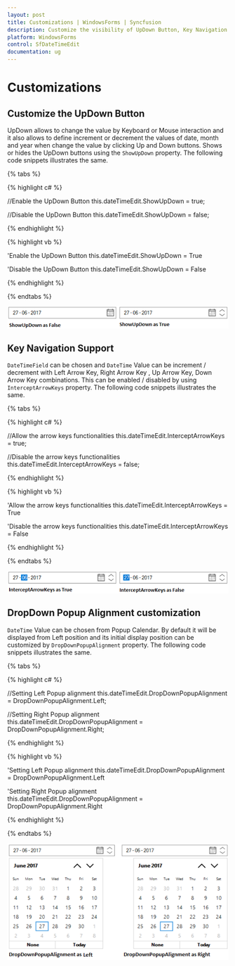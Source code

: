 ```yaml
---
layout: post
title: Customizations | WindowsForms | Syncfusion
description: Customize the visibility of UpDown Button, Key Navigation Support and DropDown Popup alignment
platform: WindowsForms
control: SfDateTimeEdit
documentation: ug
---
```


# Customizations

## Customize the UpDown Button

UpDown allows to change the value by Keyboard or Mouse interaction and it also allows to define increment or decrement the values of date, month and year when change the value by clicking Up and Down buttons. Shows or hides the UpDown buttons using the `ShowUpDown` property. The following code snippets illustrates the same.

{% tabs %}

{% highlight c# %}

//Enable the UpDown Button
this.dateTimeEdit.ShowUpDown = true;

//Disable the UpDown Button
this.dateTimeEdit.ShowUpDown = false;

{% endhighlight  %}

{% highlight vb %}

'Enable the UpDown Button
this.dateTimeEdit.ShowUpDown = True

'Disable the UpDown Button
this.dateTimeEdit.ShowUpDown = False

{% endhighlight  %}

{% endtabs %} 

![](Customization_images/Showupdown.png)

## Key Navigation Support

`DateTimeField` can be chosen and `DateTime` Value can be increment / decrement with Left Arrow Key, Right Arrow Key , Up Arrow Key, Down Arrow Key combinations. This can be enabled / disabled by using `InterceptArrowKeys` property. The following code snippets illustrates the same.

{% tabs %}

{% highlight c# %}

//Allow the arrow keys functionalities
this.dateTimeEdit.InterceptArrowKeys = true;

//Disable the arrow keys functionalities
this.dateTimeEdit.InterceptArrowKeys = false;

{% endhighlight  %}

{% highlight vb %}

'Allow the arrow keys functionalities
this.dateTimeEdit.InterceptArrowKeys = True

'Disable the arrow keys functionalities
this.dateTimeEdit.InterceptArrowKeys = False

{% endhighlight  %}

{% endtabs %} 

![](Customization_images/Keynavigation.png)

## DropDown Popup Alignment customization

`DateTime` Value can be chosen from Popup Calendar. By default it will be displayed from Left position and its initial display position can be customized by `DropDownPopupAlignment` property. The following code snippets illustrates the same.

{% tabs %}

{% highlight c# %}

//Setting Left Popup alignment
this.dateTimeEdit.DropDownPopupAlignment = DropDownPopupAlignment.Left;

//Setting Right Popup alignment
this.dateTimeEdit.DropDownPopupAlignment = DropDownPopupAlignment.Right;

{% endhighlight  %}

{% highlight vb %}

'Setting Left Popup alignment
this.dateTimeEdit.DropDownPopupAlignment = DropDownPopupAlignment.Left

'Setting Right Popup alignment
this.dateTimeEdit.DropDownPopupAlignment = DropDownPopupAlignment.Right

{% endhighlight  %}

{% endtabs %} 

![](Customization_images/popupalignment.png)

